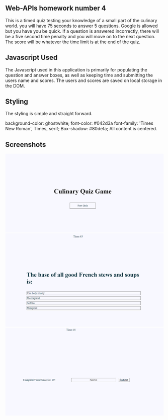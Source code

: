 ## Web-APIs homework number 4
This is a timed quiz testing your knowledge of a small part of the culinary world. you will have 75 seconds to answer 5 questions. Google is allowed but you have you be quick. If a question is answered incorrectly, there will be a five second time penalty and you will move on to the next question. The score will be whatever the time limit is at the end of the quiz. 

## Javascript Used
The Javascript used in this application is primarily for populating the question and answer boxes, as well as keeping time and submitting the users name and scores. The users and scores are saved on local storage in the DOM. 

## Styling 
The styling is simple and straight forward. 

background-color: ghostwhite;
font-color: #042d3a
font-family: 'Times New Roman', Times, serif;
Box-shadow: #80defa;
All content is centered. 

## Screenshots 
![Index Page](resources/index.PNG)
![Quiz](resources/quiz.PNG)
![Submit](resources/submit.PNG)


